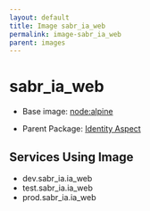 ```yaml
---
layout: default
title: Image sabr_ia_web
permalink: image-sabr_ia_web
parent: images
---
```

# sabr_ia_web

* Base image:  [node:alpine](image-node:alpine)

* Parent Package: [Identity Aspect](package--sabr-ia)


## Services Using Image
* dev.sabr_ia.ia_web
* test.sabr_ia.ia_web
* prod.sabr_ia.ia_web

